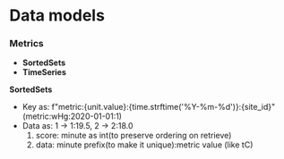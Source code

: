 # Data models

### Metrics

- **SortedSets** 
- **TimeSeries** 

**SortedSets**

- Key as: f"metric:{unit.value}:{time.strftime('%Y-%m-%d')}:{site_id}" 
  (metric:wHg:2020-01-01:1)
- Data as: 1 -> 1:19.5, 2 -> 2:18.0 
    1. score: minute as int(to preserve ordering on retrieve)
    2. data: minute prefix(to make it unique):metric value (like tC)


